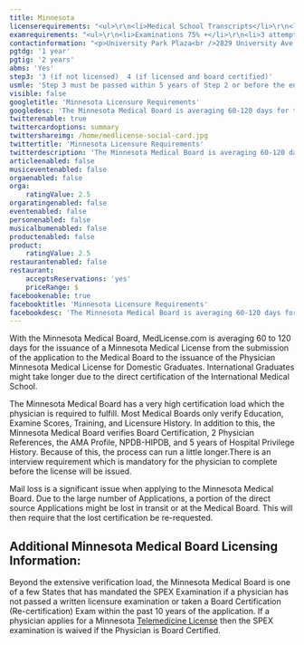```yaml
---
title: Minnesota
licenserequirements: "<ul>\r\n<li>Medical School Transcripts</li>\r\n<li>Medical School Form</li>\r\n<li>All State Medical Licenses</li>\r\n<li>All Internships/Residency/Fellowships</li>\r\n<li>ECFMG CVS Report</li>\r\n<li>Fifth Pathway and ECFMG Exam Chart (if 5th Pathway)</li>\r\n<li>All State and National Exams (USMLE/FLEX/NBOME/NBME)</li>\r\n<li>2 Physician References</li>\r\n<li>Board Certification Verified</li>\r\n<li>AMA / AOA Profile</li>\r\n<li>NPDB-HIPDB Report</li>\r\n<li>5 Years Hospital Privileges</li>\r\n</ul>"
examrequirements: "<ul>\r\n<li>Examinations 75% +</li>\r\n<li>3 attempt limit for the USMLE (if not licensed)</li>\r\n<li>4 attempt limit for the USMLE (if licensed and certified)</li>\r\n<li>Step 3 must be passed within 5 years of step 2 - USMLE</li>\r\n<li>1 year PGY for USA Grads</li>\r\n<li>2 year PGY for International Grads</li>\r\n<li>Yes 10 year rule - SPEX or ABMS in last 10 years required</li>\r\n<li>SPEX does not apply to Telemedicine License</li>\r\n<li>State Exam Accepted if Pre-1975</li>\r\n</ul>"
contactinformation: "<p>University Park Plaza<br />2829 University Ave. SE, Suite 500<br />Minneapolis, MN 55414<br />Phone: (612) 617-2130<br />Fax: (612) 617-2166</p>\r\n<p><a href=\"https://mn.gov/boards/medical-practice/\">www.bmp.state.mn.us</a></p>"
pgtdg: '1 year'
pgtig: '2 years'
abms: 'Yes'
step3: '3 (if not licensed)  4 (if licensed and board certified)'
usmle: 'Step 3 must be passed within 5 years of Step 2 or before the end of the residency training'
visible: false
googletitle: 'Minnesota Licensure Requirements'
googledesc: 'The Minnesota Medical Board is averaging 60-120 days for the issuance of a Minnesota Medical License from the submission date of application to the Medical Board to the issuance of the Minnesota Medical License for Domestic Graduates. International graduates might take longer due to additional licensing requirements.'
twitterenable: true
twittercardoptions: summary
twittershareimg: /home/medlicense-social-card.jpg
twittertitle: 'Minnesota Licensure Requirements'
twitterdescription: 'The Minnesota Medical Board is averaging 60-120 days for the issuance of a Minnesota Medical License from the submission date of application to the Medical Board to the issuance of the Minnesota Medical License for Domestic Graduates. International graduates might take longer due to additional licensing requirements.'
articleenabled: false
musiceventenabled: false
orgaenabled: false
orga:
    ratingValue: 2.5
orgaratingenabled: false
eventenabled: false
personenabled: false
musicalbumenabled: false
productenabled: false
product:
    ratingValue: 2.5
restaurantenabled: false
restaurant:
    acceptsReservations: 'yes'
    priceRange: $
facebookenable: true
facebooktitle: 'Minnesota Licensure Requirements'
facebookdesc: 'The Minnesota Medical Board is averaging 60-120 days for the issuance of a Minnesota Medical License from the submission date of application to the Medical Board to the issuance of the Minnesota Medical License for Domestic Graduates. International graduates might take longer due to additional licensing requirements.'
---
```


<p>With the Minnesota Medical Board, MedLicense.com is averaging 60 to 120 days for the issuance of a Minnesota Medical License from the submission of the application to the Medical Board to the issuance of the Physician Minnesota Medical License for Domestic Graduates. International Graduates might take longer due to the direct certification of the International Medical School.</p>
<p>The Minnesota Medical Board has a very high certification load which the physician is required to fulfill. Most Medical Boards only verify Education, Examine Scores, Training, and Licensure History. In addition to this, the Minnesota Medical Board verifies Board Certification, 2 Physician References, the AMA Profile, NPDB-HIPDB, and 5 years of Hospital Privilege History. Because of this, the process can run a little longer.There is an interview requirement which is mandatory for the physician to complete before the license will be issued.</p>
<p>Mail loss is a significant issue when applying to the Minnesota Medical Board. Due to the large number of Applications, a portion of the direct source Applications might be lost in transit or at the Medical Board. This will then require that the lost certification be re-requested.</p>
<h2 id="mcetoc_1ce98npp90">Additional Minnesota Medical Board Licensing Information:</h2>
<p>Beyond the extensive verification load, the Minnesota Medical Board is one of a few States that has mandated the SPEX Examination if a physician has not passed a written licensure examination or taken a Board Certification (Re-certification) Exam within the past 10 years of the application. If a physician applies for a Minnesota <a href="../../services/telemedicine-licensing">Telemedicine License</a> then the SPEX examination is waived if the Physician is Board Certified.</p>